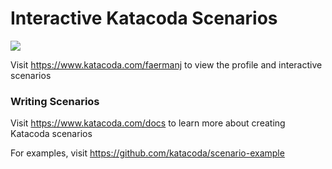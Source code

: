 # Interactive Katacoda Scenarios

[![](http://shields.katacoda.com/katacoda/faermanj/count.svg)](https://www.katacoda.com/faermanj "Get your profile on Katacoda.com")

Visit https://www.katacoda.com/faermanj to view the profile and interactive scenarios

### Writing Scenarios
Visit https://www.katacoda.com/docs to learn more about creating Katacoda scenarios

For examples, visit https://github.com/katacoda/scenario-example
